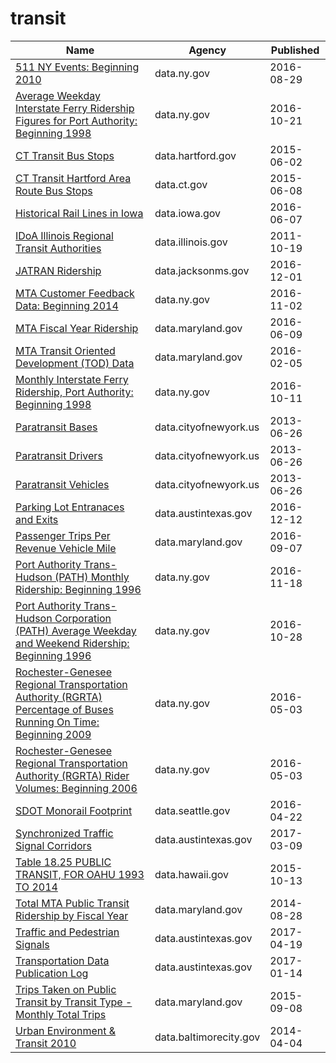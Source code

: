 # transit

Name | Agency | Published
---- | ---- | ---------
[511 NY Events: Beginning 2010](../socrata/ah74-pg4w.md) | data.ny.gov | 2016-08-29
[Average Weekday Interstate Ferry Ridership Figures for Port Authority: Beginning 1998](../socrata/rcgp-qd58.md) | data.ny.gov | 2016-10-21
[CT Transit Bus Stops](../socrata/uxtm-zebz.md) | data.hartford.gov | 2015-06-02
[CT Transit Hartford Area Route Bus Stops](../socrata/n4zd-qppb.md) | data.ct.gov | 2015-06-08
[Historical Rail Lines in Iowa](../socrata/htcw-ne8n.md) | data.iowa.gov | 2016-06-07
[IDoA Illinois Regional Transit Authorities](../socrata/awaf-eqav.md) | data.illinois.gov | 2011-10-19
[JATRAN Ridership](../socrata/7aht-3yba.md) | data.jacksonms.gov | 2016-12-01
[MTA Customer Feedback Data: Beginning 2014](../socrata/tppa-s6t6.md) | data.ny.gov | 2016-11-02
[MTA Fiscal Year Ridership](../socrata/57zf-pd4t.md) | data.maryland.gov | 2016-06-09
[MTA Transit Oriented Development (TOD) Data](../socrata/cqt2-ypem.md) | data.maryland.gov | 2016-02-05
[Monthly Interstate Ferry Ridership, Port Authority: Beginning 1998](../socrata/v2hx-3snr.md) | data.ny.gov | 2016-10-11
[Paratransit Bases](../socrata/r247-45ub.md) | data.cityofnewyork.us | 2013-06-26
[Paratransit Drivers](../socrata/8bqd-u9ta.md) | data.cityofnewyork.us | 2013-06-26
[Paratransit Vehicles](../socrata/v39y-4v3t.md) | data.cityofnewyork.us | 2013-06-26
[Parking Lot Entranaces and Exits](../socrata/ij6a-fwpi.md) | data.austintexas.gov | 2016-12-12
[Passenger Trips Per Revenue Vehicle Mile](../socrata/vu4x-y4sr.md) | data.maryland.gov | 2016-09-07
[Port Authority Trans-Hudson (PATH) Monthly Ridership: Beginning 1996](../socrata/v5t9-im68.md) | data.ny.gov | 2016-11-18
[Port Authority Trans-Hudson Corporation (PATH) Average Weekday and Weekend Ridership: Beginning 1996](../socrata/p7e4-ipty.md) | data.ny.gov | 2016-10-28
[Rochester-Genesee Regional Transportation Authority (RGRTA) Percentage of Buses Running On Time: Beginning 2009](../socrata/q8n5-wxz3.md) | data.ny.gov | 2016-05-03
[Rochester-Genesee Regional Transportation Authority (RGRTA) Rider Volumes: Beginning 2006](../socrata/tyap-tf2m.md) | data.ny.gov | 2016-05-03
[SDOT Monorail Footprint](../socrata/7i82-epvc.md) | data.seattle.gov | 2016-04-22
[Synchronized Traffic Signal Corridors](../socrata/efct-8fs9.md) | data.austintexas.gov | 2017-03-09
[Table 18.25 PUBLIC TRANSIT, FOR OAHU 1993 TO 2014](../socrata/88uj-hez9.md) | data.hawaii.gov | 2015-10-13
[Total MTA Public Transit Ridership by Fiscal Year](../socrata/xmdp-9ku6.md) | data.maryland.gov | 2014-08-28
[Traffic and Pedestrian Signals](../socrata/p53x-x73x.md) | data.austintexas.gov | 2017-04-19
[Transportation Data Publication Log](../socrata/n5kp-f8k4.md) | data.austintexas.gov | 2017-01-14
[Trips Taken on Public Transit by Transit Type - Monthly Total Trips](../socrata/5ymg-2p8u.md) | data.maryland.gov | 2015-09-08
[Urban Environment & Transit 2010](../socrata/gsze-vqaj.md) | data.baltimorecity.gov | 2014-04-04

